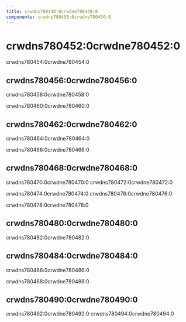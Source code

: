 ```yaml
---
title: crwdns780448:0crwdne780448:0
components: crwdns780450:0crwdne780450:0
---
```

# crwdns780452:0crwdne780452:0

<p class="description">crwdns780454:0crwdne780454:0</p>

## crwdns780456:0crwdne780456:0

crwdns780458:0crwdne780458:0

crwdns780460:0crwdne780460:0

## crwdns780462:0crwdne780462:0

crwdns780464:0crwdne780464:0

crwdns780466:0crwdne780466:0

## crwdns780468:0crwdne780468:0

crwdns780470:0crwdne780470:0 crwdns780472:0crwdne780472:0

crwdns780474:0crwdne780474:0 crwdns780476:0crwdne780476:0

crwdns780478:0crwdne780478:0

## crwdns780480:0crwdne780480:0

crwdns780482:0crwdne780482:0

## crwdns780484:0crwdne780484:0

crwdns780486:0crwdne780486:0

crwdns780488:0crwdne780488:0

## crwdns780490:0crwdne780490:0

crwdns780492:0crwdne780492:0 crwdns780494:0crwdne780494:0